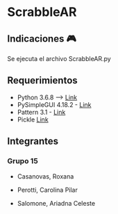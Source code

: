 # ScrabbleAR

## Indicaciones  :video_game:
Se ejecuta el archivo ScrabbleAR.py

## Requerimientos
- Python 3.6.8 --> [Link](https://www.python.org/downloads/release/python-368/)
- PySimpleGUI 4.18.2 - [Link](https://github.com/PySimpleGUI/PySimpleGUI)
- Pattern 3.1 - [Link](https://github.com/clips/pattern) 
- Pickle [Link](https://github.com/python/cpython/blob/3.8/Lib/pickle.py)

## Integrantes

### Grupo 15

- Casanovas, Roxana  

- Perotti, Carolina Pilar  

- Salomone, Ariadna Celeste


